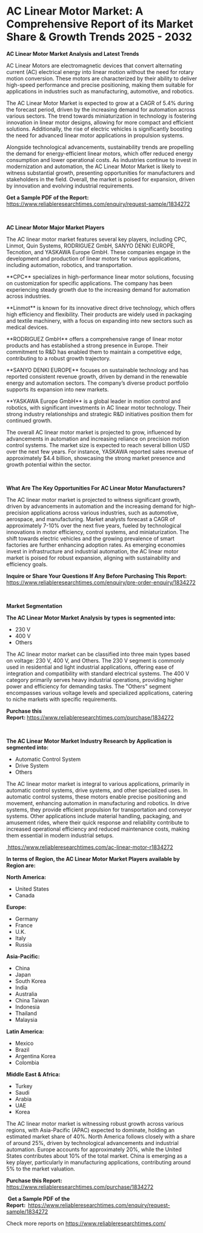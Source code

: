 <p><h1>AC Linear Motor Market: A Comprehensive Report of its Market Share & Growth Trends 2025 - 2032</h1></p><p><strong>AC Linear Motor Market Analysis and Latest Trends</strong></p>
<p><p>AC Linear Motors are electromagnetic devices that convert alternating current (AC) electrical energy into linear motion without the need for rotary motion conversion. These motors are characterized by their ability to deliver high-speed performance and precise positioning, making them suitable for applications in industries such as manufacturing, automotive, and robotics. </p><p>The AC Linear Motor Market is expected to grow at a CAGR of 5.4% during the forecast period, driven by the increasing demand for automation across various sectors. The trend towards miniaturization in technology is fostering innovation in linear motor designs, allowing for more compact and efficient solutions. Additionally, the rise of electric vehicles is significantly boosting the need for advanced linear motor applications in propulsion systems.</p><p>Alongside technological advancements, sustainability trends are propelling the demand for energy-efficient linear motors, which offer reduced energy consumption and lower operational costs. As industries continue to invest in modernization and automation, the AC Linear Motor Market is likely to witness substantial growth, presenting opportunities for manufacturers and stakeholders in the field. Overall, the market is poised for expansion, driven by innovation and evolving industrial requirements.</p></p>
<p><strong>Get a Sample PDF of the Report:&nbsp;</strong> <a href="https://www.reliableresearchtimes.com/enquiry/request-sample/1834272?utm_campaign=2655&utm_medium=2&utm_source=Github&utm_content=ia&utm_term=22022025&utm_id=ac-linear-motor">https://www.reliableresearchtimes.com/enquiry/request-sample/1834272</a></p>
<p>&nbsp;</p>
<p><strong>AC Linear Motor Major Market Players</strong></p>
<p><p>The AC linear motor market features several key players, including CPC, Linmot, Quin Systems, RODRIGUEZ GmbH, SANYO DENKI EUROPE, Tecnotion, and YASKAWA Europe GmbH. These companies engage in the development and production of linear motors for various applications, including automation, robotics, and transportation.</p><p>**CPC** specializes in high-performance linear motor solutions, focusing on customization for specific applications. The company has been experiencing steady growth due to the increasing demand for automation across industries.</p><p>**Linmot** is known for its innovative direct drive technology, which offers high efficiency and flexibility. Their products are widely used in packaging and textile machinery, with a focus on expanding into new sectors such as medical devices.</p><p>**RODRIGUEZ GmbH** offers a comprehensive range of linear motor products and has established a strong presence in Europe. Their commitment to R&D has enabled them to maintain a competitive edge, contributing to a robust growth trajectory.</p><p>**SANYO DENKI EUROPE** focuses on sustainable technology and has reported consistent revenue growth, driven by demand in the renewable energy and automation sectors. The company’s diverse product portfolio supports its expansion into new markets.</p><p>**YASKAWA Europe GmbH** is a global leader in motion control and robotics, with significant investments in AC linear motor technology. Their strong industry relationships and strategic R&D initiatives position them for continued growth.</p><p>The overall AC linear motor market is projected to grow, influenced by advancements in automation and increasing reliance on precision motion control systems. The market size is expected to reach several billion USD over the next few years. For instance, YASKAWA reported sales revenue of approximately $4.4 billion, showcasing the strong market presence and growth potential within the sector.</p></p>
<p>&nbsp;</p>
<p><strong>What Are The Key Opportunities For AC Linear Motor Manufacturers?</strong></p>
<p><p>The AC linear motor market is projected to witness significant growth, driven by advancements in automation and the increasing demand for high-precision applications across various industries, such as automotive, aerospace, and manufacturing. Market analysts forecast a CAGR of approximately 7-10% over the next five years, fueled by technological innovations in motor efficiency, control systems, and miniaturization. The shift towards electric vehicles and the growing prevalence of smart factories are further enhancing adoption rates. As emerging economies invest in infrastructure and industrial automation, the AC linear motor market is poised for robust expansion, aligning with sustainability and efficiency goals.</p></p>
<p><strong>Inquire or Share Your Questions If Any Before Purchasing This Report:</strong> <a href="https://www.reliableresearchtimes.com/enquiry/pre-order-enquiry/1834272?utm_campaign=2655&utm_medium=2&utm_source=Github&utm_content=ia&utm_term=22022025&utm_id=ac-linear-motor">https://www.reliableresearchtimes.com/enquiry/pre-order-enquiry/1834272</a></p>
<p>&nbsp;</p>
<p><strong>Market Segmentation</strong></p>
<p><strong>The AC Linear Motor Market Analysis by types is segmented into:</strong></p>
<p><ul><li>230 V</li><li>400 V</li><li>Others</li></ul></p>
<p><p>The AC linear motor market can be classified into three main types based on voltage: 230 V, 400 V, and Others. The 230 V segment is commonly used in residential and light industrial applications, offering ease of integration and compatibility with standard electrical systems. The 400 V category primarily serves heavy industrial operations, providing higher power and efficiency for demanding tasks. The "Others" segment encompasses various voltage levels and specialized applications, catering to niche markets with specific requirements.</p></p>
<p><strong>Purchase this Report:&nbsp;</strong><a href="https://www.reliableresearchtimes.com/purchase/1834272?utm_campaign=2655&utm_medium=2&utm_source=Github&utm_content=ia&utm_term=22022025&utm_id=ac-linear-motor">https://www.reliableresearchtimes.com/purchase/1834272</a></p>
<p>&nbsp;</p>
<p><strong>The AC Linear Motor Market Industry Research by Application is segmented into:</strong></p>
<p><ul><li>Automatic Control System</li><li>Drive System</li><li>Others</li></ul></p>
<p><p>The AC linear motor market is integral to various applications, primarily in automatic control systems, drive systems, and other specialized uses. In automatic control systems, these motors enable precise positioning and movement, enhancing automation in manufacturing and robotics. In drive systems, they provide efficient propulsion for transportation and conveyor systems. Other applications include material handling, packaging, and amusement rides, where their quick response and reliability contribute to increased operational efficiency and reduced maintenance costs, making them essential in modern industrial setups.</p></p>
<p><a href="https://www.reliableresearchtimes.com/ac-linear-motor-r1834272?utm_campaign=2655&utm_medium=2&utm_source=Github&utm_content=ia&utm_term=22022025&utm_id=ac-linear-motor">&nbsp;https://www.reliableresearchtimes.com/ac-linear-motor-r1834272</a></p>
<p><strong>In terms of Region, the AC Linear Motor Market Players available by Region are:</strong></p>
<p>
    <p> <strong> North America: </strong>
        <ul>
            <li>United States</li>
            <li>Canada</li>
        </ul>
        </p> 
    <p> <strong> Europe: </strong>
        <ul>
            <li>Germany</li>
            <li>France</li>
            <li>U.K.</li>
            <li>Italy</li>
            <li>Russia</li>
        </ul>
        </p> 
    <p> <strong> Asia-Pacific: </strong>
        <ul>
            <li>China</li>
            <li>Japan</li>
            <li>South Korea</li>
            <li>India</li>
            <li>Australia</li>
            <li>China Taiwan</li>
            <li>Indonesia</li>
            <li>Thailand</li>
            <li>Malaysia</li>
        </ul>
        </p> 
    <p> <strong> Latin America: </strong>
        <ul>
            <li>Mexico</li>
            <li>Brazil</li>
            <li>Argentina Korea</li>
            <li>Colombia</li>
        </ul>
        </p> 
    <p> <strong> Middle East & Africa: </strong>
        <ul>
            <li>Turkey</li>
            <li>Saudi</li>
            <li>Arabia</li>
            <li>UAE</li>
            <li>Korea</li>
        </ul>
    </p>
    </p>
<p><p>The AC linear motor market is witnessing robust growth across various regions, with Asia-Pacific (APAC) expected to dominate, holding an estimated market share of 40%. North America follows closely with a share of around 25%, driven by technological advancements and industrial automation. Europe accounts for approximately 20%, while the United States contributes about 10% of the total market. China is emerging as a key player, particularly in manufacturing applications, contributing around 5% to the market valuation.</p></p>
<p><strong>Purchase this Report: </strong><a href="https://www.reliableresearchtimes.com/purchase/1834272?utm_campaign=2655&utm_medium=2&utm_source=Github&utm_content=ia&utm_term=22022025&utm_id=ac-linear-motor">https://www.reliableresearchtimes.com/purchase/1834272</a></p>
<p>&nbsp;<strong>Get a Sample PDF of the Report:&nbsp;&nbsp;</strong><a href="https://www.reliableresearchtimes.com/enquiry/request-sample/1834272?utm_campaign=2655&utm_medium=2&utm_source=Github&utm_content=ia&utm_term=22022025&utm_id=ac-linear-motor">https://www.reliableresearchtimes.com/enquiry/request-sample/1834272</a></p>
<p><strong></strong></p>
<p>Check more reports on <a href="https://www.reliableresearchtimes.com/?utm_campaign=2655&utm_medium=2&utm_source=Github&utm_content=ia&utm_term=22022025&utm_id=ac-linear-motor">https://www.reliableresearchtimes.com/</a></p>